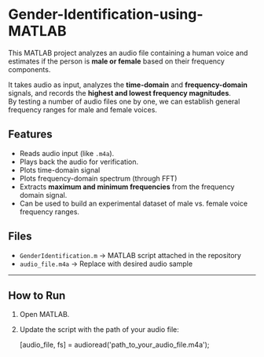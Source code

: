 # Gender-Identification-using-MATLAB 

This MATLAB project analyzes an audio file containing a human voice and estimates if the person is **male or female** based on their frequency components.  

It takes audio as input, analyzes the **time-domain** and **frequency-domain** signals, and records the **highest and lowest frequency magnitudes**.  
By testing a number of audio files one by one, we can establish general frequency ranges for male and female voices.   

## Features
- Reads audio input (like `.m4a`).  
- Plays back the audio for verification.  
- Plots time-domain signal   
- Plots frequency-domain spectrum (through FFT)  
- Extracts **maximum and minimum frequencies** from the frequency domain signal.  
- Can be used to build an experimental dataset of male vs. female voice frequency ranges.  

## Files
- `GenderIdentification.m` → MATLAB script attached in the repository 
- `audio_file.m4a` → Replace with desired audio sample

---

## How to Run
1. Open MATLAB.  
2. Update the script with the path of your audio file:  
   
   [audio_file, fs] = audioread('path_to_your_audio_file.m4a');
